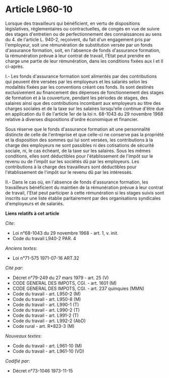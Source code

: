 # Article L960-10

Lorsque des travailleurs qui bénéficient, en vertu de dispositions législatives, réglementaires ou contractuelles, de congés
en vue de suivre des stages d'entretien ou de perfectionnement des connaissances au sens du 4. de l'article L. 940-2,
reçoivent, du fait d'un engagement pris par l'employeur, soit une rémunération de substitution versée par un fonds
d'assurance formation, soit, en l'absence de fonds d'assurance formation, la rémunération prévue à leur contrat de travail,
l'Etat peut prendre en charge une partie de leur rémunération, dans les conditions fixées aux I et II ci-après.

I.- Les fonds d'assurance formation sont alimentés par des contributions qui peuvent être versées par les employeurs et les
salariés selon les modalités fixées par les conventions créant ces fonds. Ils sont destinés exclusivement au financement des
dépenses de fonctionnement des stages de formation et à la couverture, pendant les périodes de stages, des salaires ainsi que
des contributions incombant aux employeurs au titre des charges sociales et de la taxe sur les salaires lorsqu'elle continue
d'être due en application du II de l'article 1er de la loi n. 68-1043 du 29 novembre 1968 relative à diverses dispositions
d'ordre économique et financier.

Sous réserve que le fonds d'assurance formation ait une personnalité distincte de celle de l'entreprise et que celle-ci ne
conserve pas la propriété et la disposition des sommes qui lui sont versées, les contributions à la charge des employeurs ne
sont passibles ni des cotisations de sécurité sociale, ni, le cas échéant, de la taxe sur les salaires. Sous les mêmes
conditions, elles sont déductibles pour l'établissement de l'impôt sur le revenu ou de l'impôt sur les sociétés dû par les
employeurs. Les contributions à la charge des travailleurs sont déductibles pour l'établissement de l'impôt sur le revenu dû
par les intéressés.

II.- Dans le cas où, en l'absence de fonds d'assurance formation, les travailleurs bénéficient du maintien de la rémunération
prévue à leur contrat de travail, l'Etat peut participer à cette rémunération si les stages suivis sont inscrits sur une
liste établie paritairement par des organisations syndicales d'employeurs et de salariés.

**Liens relatifs à cet article**

_Cite_:

  - Loi n°68-1043 du 29 novembre 1968 - art. 1, v. init.
  - Code du travail L940-2 PAR. 4

_Anciens textes_:

  - Loi n°71-575 1971-07-16 ART.32

_Cité par_:

  - Décret n°79-249 du 27 mars 1979 - art. 25 (V)
  - CODE GENERAL DES IMPOTS, CGI. - art. 1601 (M)
  - CODE GENERAL DES IMPOTS, CGI. - art. 237 quinquies (MMN)
  - Code du travail - art. L950-2 (M)
  - Code du travail - art. L950-8 (M)
  - Code du travail - art. L990-1 (T)
  - Code du travail - art. L990-2 (T)
  - Code du travail - art. L991-2 (T)
  - Code du travail - art. L992-2 (AbD)
  - Code rural - art. R*823-3 (M)

_Nouveaux textes_:

  - Code du travail - art. L961-10 (M)
  - Code du travail - art. L961-10 (VD)

_Codifié par_:

  - Décret n°73-1046 1973-11-15
